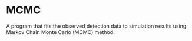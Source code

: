 # MCMC
A program that fits the observed detection data to simulation results using Markov Chain Monte Carlo (MCMC) method.